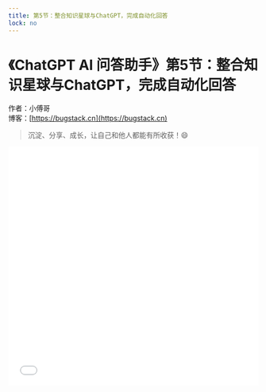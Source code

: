 ```yaml
---
title: 第5节：整合知识星球与ChatGPT，完成自动化回答
lock: no
---
```


# 《ChatGPT AI 问答助手》第5节：整合知识星球与ChatGPT，完成自动化回答

作者：小傅哥
<br/>博客：[https://bugstack.cn](https://bugstack.cn)

>沉淀、分享、成长，让自己和他人都能有所收获！😄

<iframe id="B-Video" src="//player.bilibili.com/player.html?aid=778521085&bvid=BV1Ny4y1R7EK&cid=973794123&page=1" scrolling="no" border="0" frameborder="no" framespacing="0" allowfullscreen="true" width="100%" height="480"> </iframe>